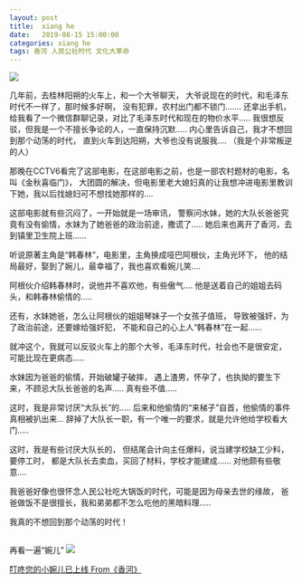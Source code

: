 ```yaml
---
layout: post
title:  xiang he
date:   2019-08-15 15:00:00
categories: xiang he
tags: 香河 人民公社时代 文化大革命
---
```


![](http://ww1.sinaimg.cn/large/6a362e2dgy1g60disvvtuj20le0gm0tm.jpg)

几年前，去桂林阳朔的火车上，和一个大爷聊天，
大爷说现在的时代，和毛泽东时代不一样了，那时候多好啊，
没有犯罪，农村出门都不锁门.......
还拿出手机，给我看了一个微信群聊记录，对比了毛泽东时代和现在的物价水平.....
我很想反驳，但我是一个不擅长争论的人，一直保持沉默.....
内心里告诉自己，我才不想回到那个动荡的时代，
直到火车到达阳朔，大爷也没有说服我....
（我是个非常叛逆的人）

那晚在CCTV6看完了这部电影，在这部电影之前，也是一部农村题材的电影，名叫《金秋喜临门》，
大团圆的解决，但电影里老大媳妇真的让我想冲进电影里教训下她，我以后找媳妇可不想找她那样的....

这部电影就有些沉闷了，一开始就是一场审讯，
警察问水妹，她的大队长爸爸究竟有没有偷情，水妹为了她爸爸的政治前途，撒谎了.....
她后来也离开了香河，去到镇里卫生院上班......

听说原著主角是“韩春林”，电影里，主角换成哑巴阿根伙，主角光环下，
他的结局最好，娶到了婉儿，最幸福了，我也喜欢看婉儿笑....

阿根伙介绍韩春林时，说他并不喜欢他，有些傲气....
他是送着自己的姐姐去码头，和韩春林偷情的.....

还有，水妹她爸，怎么让阿根伙的姐姐琴妹子一个女孩子值班，
导致被强奸，为了政治前途，还要嫁给强奸犯，
不能和自己的心上人“韩春林”在一起......

就冲这个，我就可以反驳火车上的那个大爷，毛泽东时代，社会也不是很安定，
可能比现在更病态.....

水妹因为爸爸的偷情，开始破罐子破摔，
遇上渣男，怀孕了，也执拗的要生下来，不顾忌大队长爸爸的名声.....
真有些不值.....

这时，我是非常讨厌“大队长”的.....
后来和他偷情的“来梯子”自首，他偷情的事件真相被扒出来...
辞掉了大队长一职，有一个唯一的要求，就是允许他给学校看大门.....

这时，我是有些讨厌大队长的，
但结尾会计向主任爆料，说当建学校缺工少料，要停工时，
都是大队长去卖血，买回了材料，学校才能建成......
对他颇有些敬意....

我爸爸好像也很怀念人民公社吃大锅饭的时代，可能是因为母亲去世的缘故，
爸爸做饭不是很擅长，我和弟弟都不怎么吃他的黑暗料理.....

我真的不想回到那个动荡的时代！


##  
再看一遍“婉儿”
![](http://ww1.sinaimg.cn/large/6a362e2dgy1g60etnjdnmj20lc0ccwep.jpg)

[叮咚您的小婉儿已上线 From《香河》](https://weibo.com/tv/v/GsXeKtGuo?fid=1034:4269008896103609)


